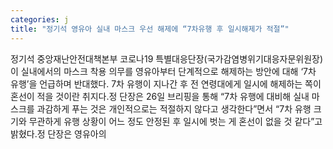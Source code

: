 ```yaml
---
categories: j
title: "정기석 영유아 실내 마스크 우선 해제에 “7차유행 후 일시해제가 적절”"
---
```

정기석 중앙재난안전대책본부 코로나19 특별대응단장(국가감염병위기대응자문위원장)이 실내에서의 마스크 착용 의무를 영유아부터 단계적으로 해제하는 방안에 대해 ‘7차 유행’을 언급하며 반대했다. 7차 유행이 지나간 후 전 연령대에게 일시에 해제하는 쪽이 혼선이 적을 것이란 취지다.정 단장은 26일 브리핑을 통해 “7차 유행에 대비해 실내 마스크를 과감하게 푸는 것은 개인적으로는 적절하지 않다고 생각한다”면서 “7차 유행 크기와 무관하게 유행 상황이 어느 정도 안정된 후 일시에 벗는 게 혼선이 없을 것 같다”고 밝혔다.정 단장은 영유아의